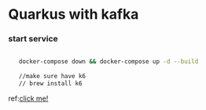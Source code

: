 # Quarkus with kafka


### start service

```zsh

   docker-compose down && docker-compose up -d --build
   
   //make sure have k6
   // brew install k6

```




ref:<a href="https://github.com/wesleyfuchter/cqrs-quarkus-kafka" alt="quarkus-kafka">click me!</a>
